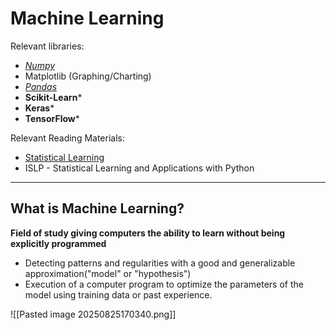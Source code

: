 # Machine Learning

Relevant libraries:
- *[Numpy](https://numpy.org/doc/2.3/user/basics.creation.html)*
- Matplotlib (Graphing/Charting)
- *[Pandas](https://pandas.pydata.org/pandas-docs/stable/user_guide/index.html#user-guide)*
- **Scikit-Learn***
- **Keras***
- **TensorFlow***

Relevant Reading Materials:
- [Statistical Learning](https://web.stanford.edu/~jurafsky/slp3/)
- ISLP - Statistical Learning and Applications with Python
 
---

## What is Machine Learning?

**Field of study giving computers the ability to learn without being explicitly programmed**
- Detecting patterns and regularities with a good and generalizable approximation("model" or "hypothesis")
- Execution of a computer program to optimize the parameters of the model using training data or past experience.

![[Pasted image 20250825170340.png]]




